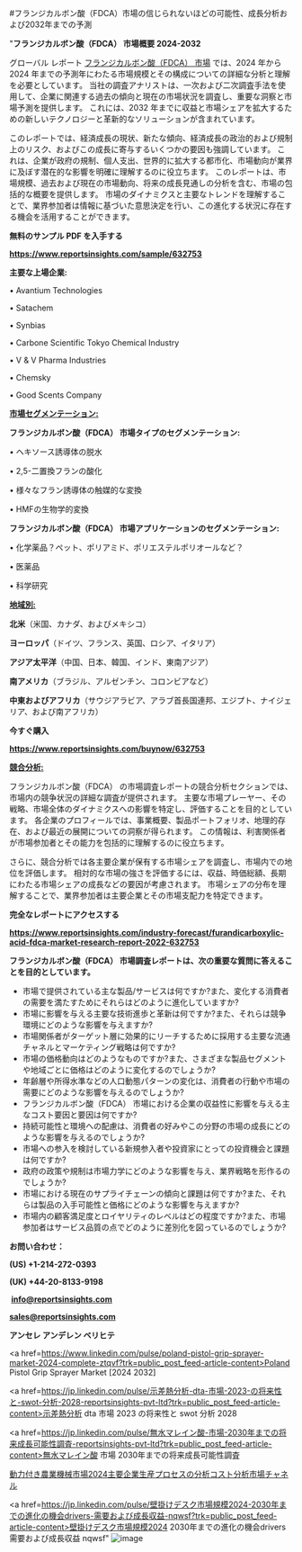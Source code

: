 #フランジカルボン酸（FDCA）市場の信じられないほどの可能性、成長分析および2032年までの予測

"<strong>フランジカルボン酸（FDCA） 市場概要 2024-2032</strong>

グローバル レポート <a href=https://www.reportsinsights.com/sample/632753>フランジカルボン酸（FDCA） 市場</a> では、2024 年から 2024 年までの予測年にわたる市場規模とその構成についての詳細な分析と理解を必要としています。 当社の調査アナリストは、一次および二次調査手法を使用して、企業に関連する過去の傾向と現在の市場状況を調査し、重要な洞察と市場予測を提供します。 これには、2032 年までに収益と市場シェアを拡大​​するための新しいテクノロジーと革新的なソリューションが含まれています。

このレポートでは、経済成長の現状、新たな傾向、経済成長の政治的および規制上のリスク、およびこの成長に寄与するいくつかの要因も強調しています。 これは、企業が政府の規制、個人支出、世界的に拡大する都市化、市場動向が業界に及ぼす潜在的な影響を明確に理解するのに役立ちます。 このレポートは、市場規模、過去および現在の市場動向、将来の成長見通しの分析を含む、市場の包括的な概要を提供します。 市場のダイナミクスと主要なトレンドを理解することで、業界参加者は情報に基づいた意思決定を行い、この進化する状況に存在する機会を活用することができます。

<strong><b>無料のサンプル PDF を入手する</b></strong>

<a href=https://www.reportsinsights.com/sample/632753><strong><u>https://www.reportsinsights.com/sample/632753</u></strong></a>

<strong>主要な上場企業:</strong>

• Avantium Technologies

• Satachem

• Synbias

• Carbone Scientific Tokyo Chemical Industry

• V & V Pharma Industries

• Chemsky

• Good Scents Company

<strong><u>市場セグメンテーション</u></strong><strong><u>:</u></strong>

<strong>フランジカルボン酸（FDCA） 市場タイプのセグメンテーション:</strong>

• ヘキソース誘導体の脱水

• 2,5-二置換フランの酸化

• 様々なフラン誘導体の触媒的な変換

• HMFの生物学的変換

<strong>フランジカルボン酸（FDCA） 市場アプリケーションのセグメンテーション:</strong>

• 化学薬品？ペット、ポリアミド、ポリエステルポリオールなど？

• 医薬品

• 科学研究

<strong><u>地域別</u></strong><strong><u>:</u></strong>

<strong>北米</strong>（米国、カナダ、およびメキシコ）

<strong>ヨーロッパ</strong>（ドイツ、フランス、英国、ロシア、イタリア）

<strong>アジア太平洋</strong>（中国、日本、韓国、インド、東南アジア）

<strong>南アメリカ</strong>（ブラジル、アルゼンチン、コロンビアなど）

<strong>中東およびアフリカ</strong>（サウジアラビア、アラブ首長国連邦、エジプト、ナイジェリア、および南アフリカ）

<strong>今すぐ購入</strong>

<a href=https://www.reportsinsights.com/buynow/632753><strong><u>https://www.reportsinsights.com/buynow/632753</u></strong></a>

<strong><u>競合分析:</u></strong>

フランジカルボン酸（FDCA） の市場調査レポートの競合分析セクションでは、市場内の競争状況の詳細な調査が提供されます。 主要な市場プレーヤー、その戦略、市場全体のダイナミクスへの影響を特定し、評価することを目的としています。 各企業のプロフィールでは、事業概要、製品ポートフォリオ、地理的存在、および最近の展開についての洞察が得られます。 この情報は、利害関係者が市場参加者とその能力を包括的に理解するのに役立ちます。

さらに、競合分析では各主要企業が保有する市場シェアを調査し、市場内での地位を評価します。 相対的な市場の強さを評価するには、収益、時価総額、長期にわたる市場シェアの成長などの要因が考慮されます。 市場シェアの分布を理解することで、業界参加者は主要企業とその市場支配力を特定できます。

<strong>完全なレポートにアクセスする</strong>

<a href=https://www.reportsinsights.com/industry-forecast/furandicarboxylic-acid-fdca-market-research-report-2022-632753><strong><u><b>https://www.reportsinsights.com/industry-forecast/furandicarboxylic-acid-fdca-market-research-report-2022-632753</b></u></strong></a>

<strong><b>フランジカルボン酸（FDCA） 市場調査レポートは、次の重要な質問に答えることを目的としています。</b></strong>
<ul>
  <li>市場で提供されている主な製品/サービスは何ですか?また、変化する消費者の需要を満たすためにそれらはどのように進化していますか?</li>
  <li>市場に影響を与える主要な技術進歩と革新は何ですか?また、それらは競争環境にどのような影響を与えますか?</li>
  <li>市場関係者がターゲット層に効果的にリーチするために採用する主要な流通チャネルとマーケティング戦略は何ですか?</li>
  <li>市場の価格動向はどのようなものですか?また、さまざまな製品セグメントや地域ごとに価格はどのように変化するのでしょうか?</li>
  <li>年齢層や所得水準などの人口動態パターンの変化は、消費者の行動や市場の需要にどのような影響を与えるのでしょうか?</li>
  <li>フランジカルボン酸（FDCA） 市場における企業の収益性に影響を与える主なコスト要因と要因は何ですか?</li>
  <li>持続可能性と環境への配慮は、消費者の好みやこの分野の市場の成長にどのような影響を与えるのでしょうか?</li>
  <li>市場への参入を検討している新規参入者や投資家にとっての投資機会と課題は何ですか?</li>
  <li>政府の政策や規制は市場力学にどのような影響を与え、業界戦略を形作るのでしょうか?</li>
  <li>市場における現在のサプライチェーンの傾向と課題は何ですか?また、それらは製品の入手可能性と価格にどのような影響を与えますか?</li>
  <li>市場内の顧客満足度とロイヤリティのレベルはどの程度ですか?また、市場参加者はサービス品質の点でどのように差別化を図っているのでしょうか?</li>
</ul>
<strong>お問い合わせ：</strong>

<strong>(US) +1-214-272-0393</strong>

<strong>(UK) +44-20-8133-9198</strong>

<strong> </strong><a href=info@reportsinsights.com><strong><u>info@reportsinsights.com</u></strong></a>

<a href=sales@reportsinsights.com><strong><u>sales@reportsinsights.com</u></strong></a>

<strong>アンセレ アンデレン ベリヒテ</strong>

<a href=https://www.linkedin.com/pulse/poland-pistol-grip-sprayer-market-2024-complete-ztqvf?trk=public_post_feed-article-content>Poland Pistol Grip Sprayer Market [2024 2032]</a>

<a href=https://jp.linkedin.com/pulse/示差熱分析-dta-市場-2023-の将来性と-swot-分析-2028-reportsinsights-pvt-ltd?trk=public_post_feed-article-content>示差熱分析 dta 市場 2023 の将来性と swot 分析 2028</a>

<a href=https://jp.linkedin.com/pulse/無水マレイン酸-市場-2030年までの将来成長可能性調査-reportsinsights-pvt-ltd?trk=public_post_feed-article-content>無水マレイン酸 市場 2030年までの将来成長可能性調査</a>

<a href=https://www.linkedin.com/pulse/動力付き農業機械市場2024主要企業生産プロセスの分析コスト分析市場チャネル-healthscope-news-245-72rbf/>動力付き農業機械市場2024主要企業生産プロセスの分析コスト分析市場チャネル</a>

<a href=https://jp.linkedin.com/pulse/壁掛けデスク市場規模2024-2030年までの進化の機会drivers-需要および成長収益-nqwsf?trk=public_post_feed-article-content>壁掛けデスク市場規模2024 2030年までの進化の機会drivers 需要および成長収益 nqwsf</a>"
![image](https://github.com/aanak123/RIMarketer1/assets/158471119/6a1fb2a0-7af5-403d-a5e1-638cad1a5595)
